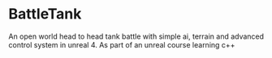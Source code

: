 # BattleTank
An open world head to head tank battle with simple ai, terrain and advanced control system in unreal 4.
As part of an unreal course learning c++
